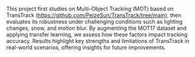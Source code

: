 This project first studies on Multi-Object Tracking (MOT) based on TransTrack (https://github.com/PeizeSun/TransTrack/tree/main), then evaluates its robustness under challenging conditions such as lighting changes, snow, and motion blur. By augmenting the MOT17 dataset and applying transfer learning, we assess how these factors impact tracking accuracy. Results highlight key strengths and limitations of TransTrack in real-world scenarios, offering insights for future improvements.
